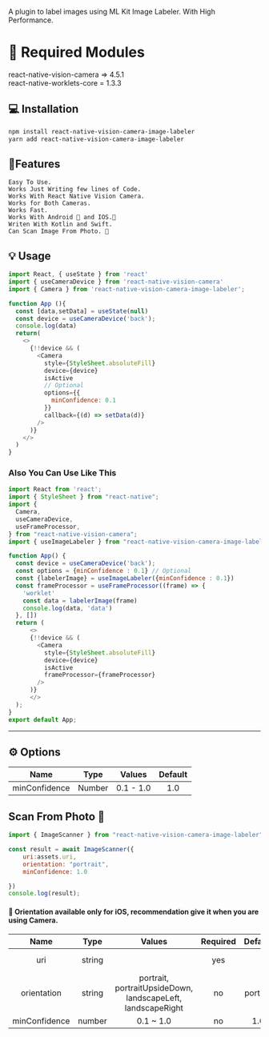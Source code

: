 
A plugin to label images using ML Kit Image Labeler. With High Performance.

# 🚨 Required Modules
react-native-vision-camera => 4.5.1 <br/>
react-native-worklets-core = 1.3.3

## 💻 Installation

```sh
npm install react-native-vision-camera-image-labeler
yarn add react-native-vision-camera-image-labeler
```
## 👷Features
    Easy To Use.
    Works Just Writing few lines of Code.
    Works With React Native Vision Camera.
    Works for Both Cameras.
    Works Fast.
    Works With Android 🤖 and IOS.📱
    Writen With Kotlin and Swift.
    Can Scan Image From Photo. 📸

## 💡 Usage

```js
import React, { useState } from 'react'
import { useCameraDevice } from 'react-native-vision-camera'
import { Camera } from 'react-native-vision-camera-image-labeler';

function App (){
  const [data,setData] = useState(null)
  const device = useCameraDevice('back');
  console.log(data)
  return(
    <>
      {!!device && (
        <Camera
          style={StyleSheet.absoluteFill}
          device={device}
          isActive
          // Optional
          options={{
            minConfidence: 0.1
          }}
          callback={(d) => setData(d)}
        />
      )}
    </>
  )
}

```
### Also You Can Use Like This

```js
import React from 'react';
import { StyleSheet } from "react-native";
import {
  Camera,
  useCameraDevice,
  useFrameProcessor,
} from "react-native-vision-camera";
import { useImageLabeler } from "react-native-vision-camera-image-labeler";

function App() {
  const device = useCameraDevice('back');
  const options = {minConfidence : 0.1} // Optional
  const {labelerImage} = useImageLabeler({minConfidence : 0.1})
  const frameProcessor = useFrameProcessor((frame) => {
    'worklet'
    const data = labelerImage(frame)
	console.log(data, 'data')
  }, [])
  return (
      <>
      {!!device && (
        <Camera
          style={StyleSheet.absoluteFill}
          device={device}
          isActive
          frameProcessor={frameProcessor}
        />
      )}
      </>
  );
}
export default App;
```


---

## ⚙️ Options

| Name |  Type    |  Values   | Default |
| :---:   | :---: |:---------:|:-------:|
| minConfidence | Number   | 0.1 - 1.0 |   1.0   |


##  Scan From Photo 📸

```js
import { ImageScanner } from "react-native-vision-camera-image-labeler";

const result = await ImageScanner({
    uri:assets.uri,
    orientation: "portrait",
    minConfidence: 1.0

})
console.log(result);

```
<h4>🚨 Orientation available only for iOS, recommendation give it when you are using Camera.</h3>

|    Name     |  Type  |                           Values                            | Required | Default  |   Platform   |
|:-----------:|:------:|:-----------------------------------------------------------:|:--------:|:--------:|:------------:|
|     uri     | string |                                                             |   yes    |          | android, iOS |
| orientation | string | portrait, portraitUpsideDown, landscapeLeft, landscapeRight |    no    | portrait |     iOS      |
| minConfidence | number |                          0.1 ~ 1.0                          |    no    |   1.0    | android,iOS  |
















